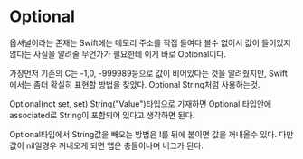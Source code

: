 # Optional

옵셔널이라는 존재는 Swift에는 메모리 주소를 직접 들여다 볼수 없어서 값이 들어있지 않다는 사실을 알려줄 무언가가 필요한데 이게 바로 Optional이다.



가장먼저 기존의 C는 -1,0, -999989등으로 값이 비어있다는 것을 알려줬지만, Swift에서는 좀더 확실히 표현할 방법을 찾았다. Optional String처럼 사용하는것.



Optional(not set, set)  String("Value")타입으로 기재하면 Optional 타입안에 associated로 String이 포함되어 있다고 생각하면 된다.

 

Optional타입에서 String값을 빼오는 방법은 !를 뒤에 붙이면 값을 꺼내올수 있다. 다만 값이 nil일경우 꺼내오게 되면 앱은 충돌이나며 버그가 된다.